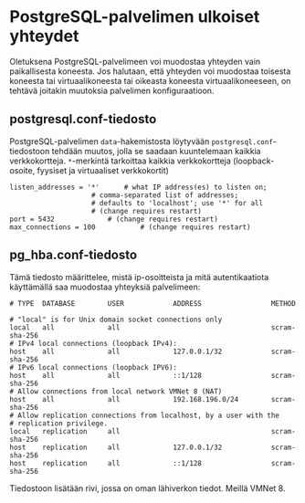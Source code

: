 # PostgreSQL-palvelimen ulkoiset yhteydet
Oletuksena PostgreSQL-palvelimeen voi muodostaa yhteyden vain paikallisesta koneesta. Jos halutaan, että yhteyden voi muodostaa toisesta koneesta tai virtuaalikoneesta tai oikeasta koneesta virtuaalikoneeseen, on tehtävä joitakin muutoksia palvelimen konfiguraatioon.

## postgresql.conf-tiedosto
PostgreSQL-palvelimen `data`-hakemistosta löytyvään
`postgresql.conf`-tiedostoon tehdään muutos, jolla se saadaan kuuntelemaan kaikkia verkkokortteja. `*`-merkintä tarkoittaa kaikkia verkkokortteja (loopback-osoite, fyysiset ja virtuaaliset verkkokortit) 

```
listen_addresses = '*'		# what IP address(es) to listen on;
					# comma-separated list of addresses;
					# defaults to 'localhost'; use '*' for all
					# (change requires restart)
port = 5432				# (change requires restart)
max_connections = 100			# (change requires restart)
```

## pg_hba.conf-tiedosto
Tämä tiedosto määrittelee, mistä ip-osoitteista ja mitä autentikaatiota käyttämällä saa muodostaa yhteyksiä palvelimeen:

```
# TYPE  DATABASE        USER            ADDRESS                 METHOD

# "local" is for Unix domain socket connections only
local   all             all                                     scram-sha-256
# IPv4 local connections (loopback IPv4):
host    all             all             127.0.0.1/32            scram-sha-256
# IPv6 local connections (loopback IPV6):
host    all             all             ::1/128                 scram-sha-256
# Allow connections from local network VMNet 8 (NAT)
host    all             all             192.168.196.0/24        scram-sha-256
# Allow replication connections from localhost, by a user with the
# replication privilege.
local   replication     all                                     scram-sha-256
host    replication     all             127.0.0.1/32            scram-sha-256
host    replication     all             ::1/128                 scram-sha-256
```

Tiedostoon lisätään rivi, jossa on oman lähiverkon tiedot.
Meillä VMNet 8.
